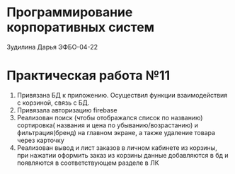 # Программирование корпоративных систем

Зудилина Дарья ЭФБО-04-22 
 

# Практическая работа №11


1. Привязана БД к приложению. Осуществил функции взаимодействия с корзиной, связь с БД. 
2. Привязала авторизацию firebase   
3. Реализован поиск (чтобы отображался список по названию) сортировка( названия и цена по убыванию/возрастанию) и фильтрация(бренд) на главном экране, а также удаление товара через карточку 
4. Реализован вывод и лист заказов в личном кабинете из корзины, при нажатии оформить заказ из корзины данные добавляются в бд и появляются в соответствующем разделе в ЛК 






